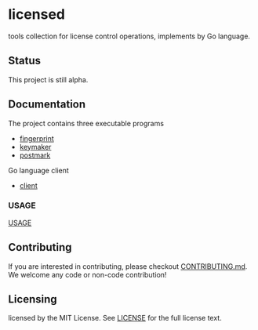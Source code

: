 # licensed 

tools collection for license control operations, implements by Go language.

## Status

This project is still alpha.

## Documentation

The project contains three executable programs

* [fingerprint](docs/fingerprint.md)
* [keymaker](docs/keymaker.md)
* [postmark](docs/postmark.md)

Go language client

* [client](client/)

### USAGE

[USAGE](docs/usage.md)

## Contributing

If you are interested in contributing, please checkout [CONTRIBUTING.md](./CONTRIBUTING.md).
We welcome any code or non-code contribution!

## Licensing

licensed by the MIT License. See [LICENSE](./LICENSE) for the full license text.
